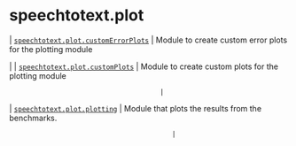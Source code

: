 # speechtotext.plot

| [`speechtotext.plot.customErrorPlots`](speechtotext.plot.customErrorPlots.md#module-speechtotext.plot.customErrorPlots)
 | Module to create custom error plots for the plotting module

 |
| [`speechtotext.plot.customPlots`](speechtotext.plot.customPlots.md#module-speechtotext.plot.customPlots)
           | Module to create custom plots for the plotting module

                                          |
| [`speechtotext.plot.plotting`](speechtotext.plot.plotting.md#module-speechtotext.plot.plotting)
              | Module that plots the results from the benchmarks.

                                             |
